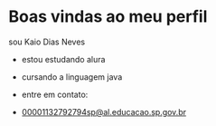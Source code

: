 # Boas vindas ao meu perfil

sou Kaio Dias Neves

- estou estudando alura
- cursando a linguagem java

- entre em contato:
- 00001132792794sp@al.educacao.sp.gov.br
